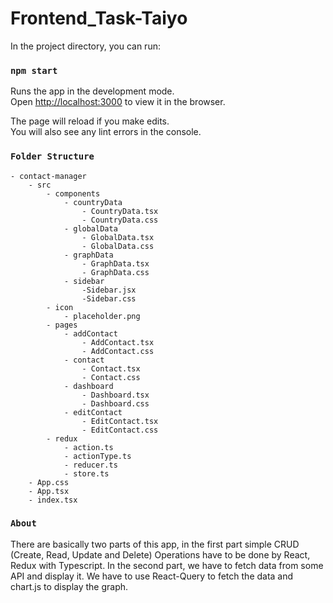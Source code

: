 # Frontend_Task-Taiyo

In the project directory, you can run:

### `npm start`

Runs the app in the development mode.\
Open [http://localhost:3000](http://localhost:3000) to view it in the browser.

The page will reload if you make edits.\
You will also see any lint errors in the console.

### `Folder Structure`

    - contact-manager
        - src
            - components
                - countryData
                    - CountryData.tsx
                    - CountryData.css
                - globalData
                    - GlobalData.tsx
                    - GlobalData.css
                - graphData
                    - GraphData.tsx
                    - GraphData.css
                - sidebar
                    -Sidebar.jsx
                    -Sidebar.css
            - icon
                - placeholder.png
            - pages
                - addContact
                    - AddContact.tsx
                    - AddContact.css
                - contact
                    - Contact.tsx
                    - Contact.css
                - dashboard
                    - Dashboard.tsx
                    - Dashboard.css
                - editContact
                    - EditContact.tsx
                    - EditContact.css
            - redux
                - action.ts
                - actionType.ts
                - reducer.ts
                - store.ts
        - App.css
        - App.tsx
        - index.tsx

### `About`

There are basically two parts of this app, in the first part simple CRUD (Create, Read, Update and Delete) Operations have to be done by  React, Redux with Typescript.  In the second part, we have to fetch data from some API and display it.  We have to use React-Query to fetch the data and chart.js to display the graph.
